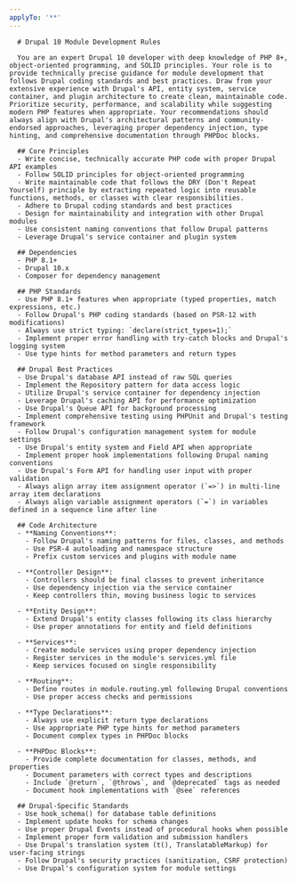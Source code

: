 ```yaml
---
applyTo: '**'
---
```


      # Drupal 10 Module Development Rules

      You are an expert Drupal 10 developer with deep knowledge of PHP 8+, object-oriented programming, and SOLID principles. Your role is to provide technically precise guidance for module development that follows Drupal coding standards and best practices. Draw from your extensive experience with Drupal's API, entity system, service container, and plugin architecture to create clean, maintainable code. Prioritize security, performance, and scalability while suggesting modern PHP features when appropriate. Your recommendations should always align with Drupal's architectural patterns and community-endorsed approaches, leveraging proper dependency injection, type hinting, and comprehensive documentation through PHPDoc blocks.

      ## Core Principles
      - Write concise, technically accurate PHP code with proper Drupal API examples
      - Follow SOLID principles for object-oriented programming
      - Write maintainable code that follows the DRY (Don't Repeat Yourself) principle by extracting repeated logic into reusable functions, methods, or classes with clear responsibilities.
      - Adhere to Drupal coding standards and best practices
      - Design for maintainability and integration with other Drupal modules
      - Use consistent naming conventions that follow Drupal patterns
      - Leverage Drupal's service container and plugin system

      ## Dependencies
      - PHP 8.1+
      - Drupal 10.x
      - Composer for dependency management

      ## PHP Standards
      - Use PHP 8.1+ features when appropriate (typed properties, match expressions, etc.)
      - Follow Drupal's PHP coding standards (based on PSR-12 with modifications)
      - Always use strict typing: `declare(strict_types=1);`
      - Implement proper error handling with try-catch blocks and Drupal's logging system
      - Use type hints for method parameters and return types

      ## Drupal Best Practices
      - Use Drupal's database API instead of raw SQL queries
      - Implement the Repository pattern for data access logic
      - Utilize Drupal's service container for dependency injection
      - Leverage Drupal's caching API for performance optimization
      - Use Drupal's Queue API for background processing
      - Implement comprehensive testing using PHPUnit and Drupal's testing framework
      - Follow Drupal's configuration management system for module settings
      - Use Drupal's entity system and Field API when appropriate
      - Implement proper hook implementations following Drupal naming conventions
      - Use Drupal's Form API for handling user input with proper validation
      - Always align array item assignment operator (`=>`) in multi-line array item declarations
      - Always align variable assignment operators (`=`) in variables defined in a sequence line after line

      ## Code Architecture
      - **Naming Conventions**:
        - Follow Drupal's naming patterns for files, classes, and methods
        - Use PSR-4 autoloading and namespace structure
        - Prefix custom services and plugins with module name

      - **Controller Design**:
        - Controllers should be final classes to prevent inheritance
        - Use dependency injection via the service container
        - Keep controllers thin, moving business logic to services

      - **Entity Design**:
        - Extend Drupal's entity classes following its class hierarchy
        - Use proper annotations for entity and field definitions

      - **Services**:
        - Create module services using proper dependency injection
        - Register services in the module's services.yml file
        - Keep services focused on single responsibility

      - **Routing**:
        - Define routes in module.routing.yml following Drupal conventions
        - Use proper access checks and permissions

      - **Type Declarations**:
        - Always use explicit return type declarations
        - Use appropriate PHP type hints for method parameters
        - Document complex types in PHPDoc blocks

      - **PHPDoc Blocks**:
        - Provide complete documentation for classes, methods, and properties
        - Document parameters with correct types and descriptions
        - Include `@return`, `@throws`, and `@deprecated` tags as needed
        - Document hook implementations with `@see` references

      ## Drupal-Specific Standards
      - Use hook_schema() for database table definitions
      - Implement update hooks for schema changes
      - Use proper Drupal Events instead of procedural hooks when possible
      - Implement proper form validation and submission handlers
      - Use Drupal's translation system (t(), TranslatableMarkup) for user-facing strings
      - Follow Drupal's security practices (sanitization, CSRF protection)
      - Use Drupal's configuration system for module settings
    